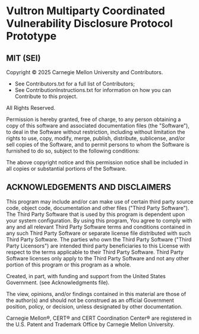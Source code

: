# Vultron Multiparty Coordinated Vulnerability Disclosure Protocol Prototype

## MIT (SEI)

Copyright &copy; 2025 Carnegie Mellon University and Contributors.

- See Contributors.txt for a full list of Contributors;
- See ContributionInstructions.txt for information on how you can Contribute to this project.

All Rights Reserved.

Permission is hereby granted, free of charge, to any person obtaining a copy of this software and associated
documentation files (the "Software"), to deal in the Software without restriction, including without limitation the
rights to use, copy, modify, merge, publish, distribute, sublicense, and/or sell copies of the Software, and to permit
persons to whom the Software is furnished to do so, subject to the following conditions:

The above copyright notice and this permission notice shall be included in all copies or substantial portions of the
Software.

## ACKNOWLEDGEMENTS AND DISCLAIMERS

This program may include and/or can make use of certain third party source code, object code, documentation and other
files ("Third Party Software"). The Third Party Software that is used by this program is dependent upon your system
configuration. By using this program, You agree to comply with any and all relevant Third Party Software terms and
conditions contained in any such Third Party Software or separate license file distributed with such Third Party
Software. The parties who own the Third Party Software ("Third Party Licensors") are intended third party beneficiaries
to this License with respect to the terms applicable to their Third Party Software. Third Party Software licenses only
apply to the Third Party Software and not any other portion of this program or this program as a whole.

Created, in part, with funding and support from the United States Government. (see Acknowledgments file).

The view, opinions, and/or findings contained in this material are those of the author(s) and should not be construed as
an official Government position, policy, or decision, unless designated by other documentation.

Carnegie Mellon®, CERT® and CERT Coordination Center® are registered in the U.S. Patent and Trademark Office by Carnegie
Mellon University.
